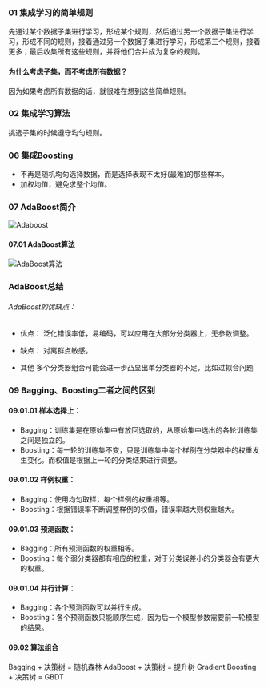 ### 01 集成学习的简单规则 
先通过某个数据子集进行学习，形成某个规则，然后通过另一个数据子集进行学习，形成不同的规则，接着通过另一个数据子集进行学习，形成第三个规则，接着更多；最后收集所有这些规则，并将他们合并成为复杂的规则。

#### 为什么考虑子集，而不考虑所有数据？
因为如果考虑所有数据的话，就很难在想到这些简单规则。

### 02 集成学习算法
挑选子集的时候遵守均匀规则。

### 06 集成Boosting
- 不再是随机均匀选择数据，而是选择表现不太好(最难)的那些样本。
- 加权均值，避免求整个均值。

### 07 AdaBoost简介
![Adaboost](https://i.imgur.com/v4D4wg1.jpg)

#### 07.01 AdaBoost算法
![AdaBoost算法](http://img.blog.csdn.net/20171012101801651?watermark/2/text/aHR0cDovL2Jsb2cuY3Nkbi5uZXQvYzQwNjQ5NTc2Mg==/font/5a6L5L2T/fontsize/400/fill/I0JBQkFCMA==/dissolve/70/gravity/SouthEast)

### AdaBoost总结
###### AdaBoost的优缺点：

- 优点：
泛化错误率低，易编码，可以应用在大部分分类器上，无参数调整。

- 缺点：
对离群点敏感。

- 其他
多个分类器组合可能会进一步凸显出单分类器的不足，比如过拟合问题

### 09 Bagging、Boosting二者之间的区别
#### 09.01.01 样本选择上：
- Bagging：训练集是在原始集中有放回选取的，从原始集中选出的各轮训练集之间是独立的。
- Boosting：每一轮的训练集不变，只是训练集中每个样例在分类器中的权重发生变化。而权值是根据上一轮的分类结果进行调整。

#### 09.01.02 样例权重：
- Bagging：使用均匀取样，每个样例的权重相等。
- Boosting：根据错误率不断调整样例的权值，错误率越大则权重越大。

#### 09.01.03 预测函数：
- Bagging：所有预测函数的权重相等。
- Boosting：每个弱分类器都有相应的权重，对于分类误差小的分类器会有更大的权重。

#### 09.01.04 并行计算：
- Bagging：各个预测函数可以并行生成。
- Boosting：各个预测函数只能顺序生成，因为后一个模型参数需要前一轮模型的结果。

#### 09.02 算法组合
Bagging + 决策树 = 随机森林
AdaBoost + 决策树 = 提升树
Gradient Boosting + 决策树 = GBDT
